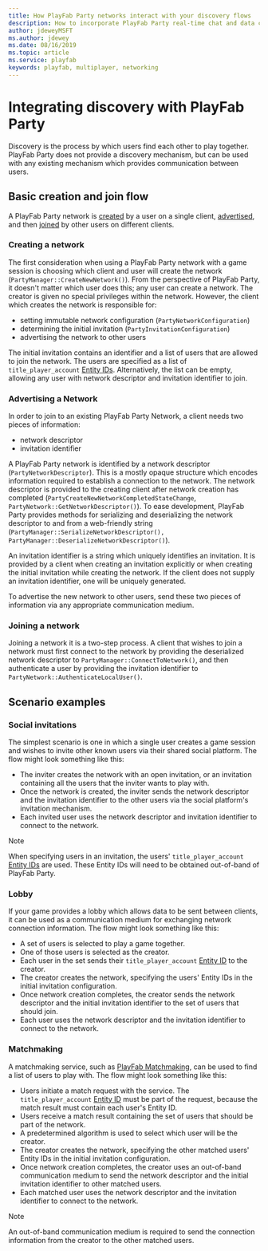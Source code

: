 ```yaml
---
title: How PlayFab Party networks interact with your discovery flows
description: How to incorporate PlayFab Party real-time chat and data communication networks into discovery flows.
author: jdeweyMSFT
ms.author: jdewey
ms.date: 08/16/2019
ms.topic: article
ms.service: playfab
keywords: playfab, multiplayer, networking
---
```


# Integrating discovery with PlayFab Party
Discovery is the process by which users find each other to play together. PlayFab Party does not provide a discovery mechanism, but can be used with any existing mechanism which provides communication between users.

## Basic creation and join flow
A PlayFab Party network is [created](#creating-a-network) by a user on a single client, [advertised](#advertising-a-network), and then [joined](#joining-a-network) by other users on different clients.

### Creating a network
The first consideration when using a PlayFab Party network with a game session is choosing which client and user will create the network (`PartyManager::CreateNewNetwork()`). From the perspective of PlayFab Party, it doesn't matter which user does this; any user can create a network. The creator is given no special privileges within the network. However, the client which creates the network is responsible for:

- setting immutable network configuration (`PartyNetworkConfiguration`)
- determining the initial invitation (`PartyInvitationConfiguration`)
- advertising the network to other users

The initial invitation contains an identifier and a list of users that are allowed to join the network. The users are specified as a list of `title_player_account` [Entity IDs](/gaming/playfab/features/data/entities/). Alternatively, the list can be empty, allowing any user with network descriptor and invitation identifier to join.

### Advertising a Network

In order to join to an existing PlayFab Party Network, a client needs two pieces of information:

- network descriptor
- invitation identifier

A PlayFab Party network is identified by a network descriptor (`PartyNetworkDescriptor`). This is a mostly opaque structure which encodes information required to establish a connection to the network. The network descriptor is provided to the creating client after network creation has completed (`PartyCreateNewNetworkCompletedStateChange`, `PartyNetwork::GetNetworkDescriptor()`). To ease development, PlayFab Party provides methods for serializing and deserializing the network descriptor to and from a web-friendly string (`PartyManager::SerializeNetworkDescriptor(), PartyManager::DeserializeNetworkDescriptor()`).

An invitation identifier is a string which uniquely identifies an invitation. It is provided by a client when creating an invitation explicitly or when creating the initial invitation while creating the network. If the client does not supply an invitation identifier, one will be uniquely generated.

To advertise the new network to other users, send these two pieces of information via any appropriate communication medium.

### Joining a network

Joining a network it is a two-step process. A client that wishes to join a network must first connect to the network by providing the deserialized network descriptor to `PartyManager::ConnectToNetwork()`, and then authenticate a user by providing the invitation identifier to `PartyNetwork::AuthenticateLocalUser()`.

## Scenario examples

### Social invitations

The simplest scenario is one in which a single user creates a game session and wishes to invite other known users via their shared social platform. The flow might look something like this:

- The inviter creates the network with an open invitation, or an invitation containing all the users that the inviter wants to play with.
- Once the network is created, the inviter sends the network descriptor and the invitation identifier to the other users via the social platform's invitation mechanism.
- Each invited user uses the network descriptor and invitation identifier to connect to the network.

> [!NOTE]
> When specifying users in an invitation, the users' `title_player_account` [Entity IDs](/gaming/playfab/features/data/entities/) are used. These Entity IDs will need to be obtained out-of-band of PlayFab Party.

### Lobby

If your game provides a lobby which allows data to be sent between clients, it can be used as a communication medium for exchanging network connection information. The flow might look something like this:

- A set of users is selected to play a game together.
- One of those users is selected as the creator.
- Each user in the set sends their `title_player_account` [Entity ID](/gaming/playfab/features/data/entities/) to the creator.
- The creator creates the network, specifying the users' Entity IDs in the initial invitation configuration.
- Once network creation completes, the creator sends the network descriptor and the initial invitation identifier to the set of users that should join.
- Each user uses the network descriptor and the invitation identifier to connect to the network.

### Matchmaking

A matchmaking service, such as [PlayFab Matchmaking](/gaming/playfab/features/multiplayer/matchmaking/), can be used to find a list of users to play with. The flow might look something like this:

- Users initiate a match request with the service. The `title_player_account` [Entity ID](/gaming/playfab/features/data/entities/) must be part of the request, because the match result must contain each user's Entity ID.
- Users receive a match result containing the set of users that should be part of the network.
- A predetermined algorithm is used to select which user will be the creator.
- The creator creates the network, specifying the other matched users' Entity IDs in the initial invitation configuration.
- Once network creation completes, the creator uses an out-of-band communication medium to send the network descriptor and the initial invitation identifier to other matched users.
- Each matched user uses the network descriptor and the invitation identifier to connect to the network.

> [!NOTE]
> An out-of-band communication medium is required to send the connection information from the creator to the other matched users.
